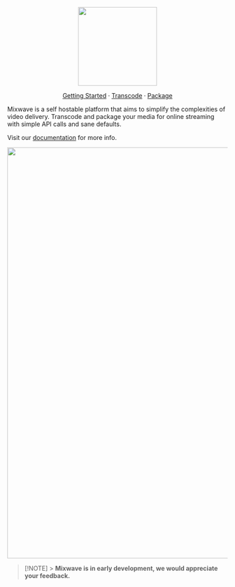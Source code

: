 <p align="center">
 <img src="https://github.com/matvp91/mixwave/blob/main/assets/logo.png?raw=true" width="180" />
</p>

<p align="center">
  <a href="https://matvp91.github.io/mixwave/getting-started.html">Getting Started</a> · 
  <a href="https://matvp91.github.io/mixwave/examples/transcode.html">Transcode</a> · 
  <a href="https://matvp91.github.io/mixwave/examples/package">Package</a>
</p>

Mixwave is a self hostable platform that aims to simplify the complexities of video delivery. Transcode and package your media for online streaming with simple API calls and sane defaults.

Visit our [documentation](https://matvp91.github.io/mixwave/) for more info.

<p align="center">
<kbd>
  <img src="https://github.com/matvp91/mixwave/blob/main/assets/job.png?raw=true" width="940" />
</kbd>
</p>

> [!NOTE] > **Mixwave is in early development, we would appreciate your feedback.**
